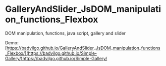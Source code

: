 # GalleryAndSlider_JsDOM_manipulation_functions_Flexbox
DOM manipulation, functions, java script, gallery and slider

Demo: [https://badvilgo.github.io/GalleryAndSlider_JsDOM_manipulation_functions_Flexbox/](https://badvilgo.github.io/Simple-Gallery/)https://badvilgo.github.io/Simple-Gallery/
